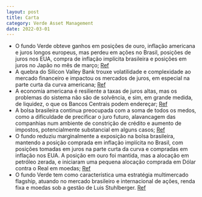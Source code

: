 ```yaml
---
layout: post
title: Carta
category: Verde Asset Management
date: 2022-03-01
---
```


- O fundo Verde obteve ganhos em posições de ouro, inflação americana e juros longos europeus, mas perdeu em ações no Brasil, posições de juros nos EUA, compra de inflação implícita brasileira e posições em juros no Japão no mês de março;
<a href="#" onclick="search_on_pdf('Março de 2023  O fundo Verde teve em março ganhos na posição comprada em ouro, nas posições de in')">Ref</a>
- A quebra do Silicon Valley Bank trouxe volatilidade e complexidade ao mercado financeiro e impactou os mercados de juros, em especial na parte curta da curva americana;
<a href="#" onclick="search_on_pdf('subiu +3.51%, o Ibovespa caiu -2.91%). No dia 10 de março tivemos a quebra do Silicon Valley Bank, ')">Ref</a>
- A economia americana é resiliente a taxas de juros altas, mas os problemas do sistema não são de solvência, e sim, em grande medida, de liquidez, o que os Bancos Centrais podem endereçar;
<a href="#" onclick="search_on_pdf('médios – mas ainda assim vemos uma economia americana resiliente a taxas de juros altas e um Federa')">Ref</a>
- A bolsa brasileira continua preocupada com a soma de todos os medos, como a dificuldade de precificar o juro futuro, alavancagem das companhias num ambiente de constrição de crédito e aumento de impostos, potencialmente substancial em alguns casos;
<a href="#" onclick="search_on_pdf('os medos: (i) não consegue precificar o juro futuro (menor) dada o CDI corrente de 13.75%; (ii) a a')">Ref</a>
- O fundo reduziu marginalmente a exposição na bolsa brasileira, mantendo a posição comprada em inflação implícita no Brasil, com posições tomadas em juros na parte curta da curva e compradas em inflação nos EUA. A posição em ouro foi mantida, mas a alocação em petróleo zerada, e iniciaram uma pequena alocação comprada em Dólar contra o Real em moedas; 
<a href="#" onclick="search_on_pdf('exposição líquida neutra em bolsa global. A posição comprada em inflação implícita no Brasil foi ma')">Ref</a>
- O fundo Verde tem como característica uma estratégia multimercado flagship, atuando no mercado brasileiro e internacional de ações, renda fixa e moedas sob a gestão de Luis Stuhlberger.
<a href="#" onclick="search_on_pdf('fundo CSHG VERDE FIC FIM, que teve início em 2/jan/1997.Estratégia multimercado flagshiplançada em')">Ref</a>
